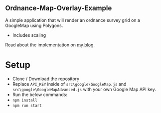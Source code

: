## Ordnance-Map-Overlay-Example

A simple application that will render an ordnance survey grid on a GoogleMap using Polygons.

- Includes scaling

Read about the implementation on [my blog](https://blog.jwm.xyz/posts/ordnance-survey-map-using-google-maps).

# Setup

* Clone / Download the repository
* Replace `API_KEY` inside of `src\google\GoogleMap.js` and `src\google\GoogleMapAdvanced.js` with your own Google Map API key.
* Run the below commands:
 * `npm install`
 * `npm run start`